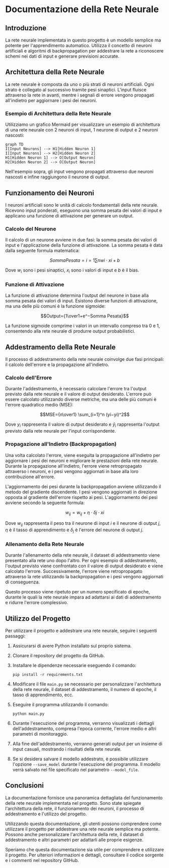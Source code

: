 
# Documentazione della Rete Neurale

## Introduzione

La rete neurale implementata in questo progetto è un modello semplice ma potente per l'apprendimento automatico. Utilizza il concetto di neuroni artificiali e algoritmi di backpropagation per addestrare la rete a riconoscere schemi nei dati di input e generare previsioni accurate.

## Architettura della Rete Neurale

La rete neurale è composta da uno o più strati di neuroni artificiali. Ogni strato è collegato al successivo tramite pesi sinaptici. L'input fluisce attraverso la rete in avanti, mentre i segnali di errore vengono propagati all'indietro per aggiornare i pesi dei neuroni.

### Esempio di Architettura della Rete Neurale

Utilizziamo un grafico Mermaid per visualizzare un esempio di architettura di una rete neurale con 2 neuroni di input, 1 neurone di output e 2 neuroni nascosti:

```mermaid
graph TD
I[Input Neurons] --> H1[Hidden Neuron 1]
I[Input Neurons] --> H2[Hidden Neuron 2]
H1[Hidden Neuron 1] --> O[Output Neuron]
H2[Hidden Neuron 2] --> O[Output Neuron]
``` 

Nell'esempio sopra, gli input vengono propagati attraverso due neuroni nascosti e infine raggiungono il neurone di output.

## Funzionamento dei Neuroni

I neuroni artificiali sono le unità di calcolo fondamentali della rete neurale. Ricevono input ponderati, eseguono una somma pesata dei valori di input e applicano una funzione di attivazione per generare un output.

### Calcolo del Neurone

Il calcolo di un neurone avviene in due fasi: la somma pesata dei valori di input e l'applicazione della funzione di attivazione. La somma pesata è data dalla seguente formula matematica:

$$Somma Pesata=i=1∑n wi ⋅xi +b$$

Dove $w_i$ sono i pesi sinaptici, $x_i$ sono i valori di input e $b$ è il bias.

### Funzione di Attivazione

La funzione di attivazione determina l'output del neurone in base alla somma pesata dei valori di input. Esistono diverse funzioni di attivazione, ma una delle più comuni è la funzione sigmoide:

$$Output={1\over1+e^−Somma Pesata}$$

La funzione sigmoide comprime i valori in un intervallo compreso tra 0 e 1, consentendo alla rete neurale di produrre output probabilistici.

## Addestramento della Rete Neurale

Il processo di addestramento della rete neurale coinvolge due fasi principali: il calcolo dell'errore e la propagazione all'indietro.

### Calcolo dell'Errore

Durante l'addestramento, è necessario calcolare l'errore tra l'output previsto dalla rete neurale e il valore di output desiderato. L'errore può essere calcolato utilizzando diverse metriche, ma una delle più comuni è l'errore quadratico medio (MSE):

$$MSE={n\over1} \sum_{i=1}^n (yi−yi)^2$$

Dove $y_i$ rappresenta il valore di output desiderato e $\hat{y}_i$ rappresenta l'output previsto dalla rete neurale per l'input corrispondente.

### Propagazione all'Indietro (Backpropagation)

Una volta calcolato l'errore, viene eseguita la propagazione all'indietro per aggiornare i pesi dei neuroni e migliorare le prestazioni della rete neurale. Durante la propagazione all'indietro, l'errore viene retropropagato attraverso i neuroni, e i pesi vengono aggiornati in base alla loro contribuzione all'errore.

L'aggiornamento dei pesi durante la backpropagation avviene utilizzando il metodo del gradiente discendente. I pesi vengono aggiornati in direzione opposta al gradiente dell'errore rispetto ai pesi. L'aggiornamento dei pesi avviene secondo la seguente formula:

$$w_{ij} =w_{ij}+η⋅δj ⋅xi$$

Dove $w_{ij}$ rappresenta il peso tra il neurone di input $i$ e il neurone di output $j$, $\eta$ è il tasso di apprendimento e $\delta_j$ è l'errore del neurone di output $j$.

### Allenamento della Rete Neurale

Durante l'allenamento della rete neurale, il dataset di addestramento viene presentato alla rete uno dopo l'altro. Per ogni esempio di addestramento, l'output previsto viene confrontato con il valore di output desiderato e viene calcolato l'errore. Successivamente, l'errore viene retropropagato attraverso la rete utilizzando la backpropagation e i pesi vengono aggiornati di conseguenza.

Questo processo viene ripetuto per un numero specificato di epoche, durante le quali la rete neurale impara ad adattarsi ai dati di addestramento e ridurre l'errore complessivo.

## Utilizzo del Progetto

Per utilizzare il progetto e addestrare una rete neurale, seguire i seguenti passaggi:

1.  Assicurarsi di avere Python installato sul proprio sistema.
    
2.  Clonare il repository del progetto da GitHub.
    
3.  Installare le dipendenze necessarie eseguendo il comando:
    
    `pip install -r requirements.txt` 
    
4.  Modificare il file `main.py` se necessario per personalizzare l'architettura della rete neurale, il dataset di addestramento, il numero di epoche, il tasso di apprendimento, ecc.
    
5.  Eseguire il programma utilizzando il comando:
    
    `python main.py`
    
6.  Durante l'esecuzione del programma, verranno visualizzati i dettagli dell'addestramento, compresa l'epoca corrente, l'errore medio e altri parametri di monitoraggio.
    
7.  Alla fine dell'addestramento, verranno generati output per un insieme di input casuali, mostrando i risultati della rete neurale.
    
8.  Se si desidera salvare il modello addestrato, è possibile utilizzare l'opzione `--save_model` durante l'esecuzione del programma. Il modello verrà salvato nel file specificato nel parametro `--model_file`.
    

## Conclusioni

La documentazione fornisce una panoramica dettagliata del funzionamento della rete neurale implementata nel progetto. Sono state spiegate l'architettura della rete, il funzionamento dei neuroni, il processo di addestramento e l'utilizzo del progetto.

Utilizzando questa documentazione, gli utenti possono comprendere come utilizzare il progetto per addestrare una rete neurale semplice ma potente. Possono anche personalizzare l'architettura della rete, il dataset di addestramento e altri parametri per adattarli alle proprie esigenze.

Speriamo che questa documentazione sia utile per comprendere e utilizzare il progetto. Per ulteriori informazioni e dettagli, consultare il codice sorgente e i commenti nel repository GitHub.
